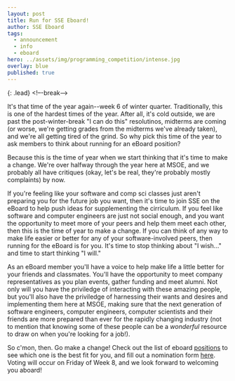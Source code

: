 ```yaml
---
layout: post
title: Run for SSE Eboard!
author: SSE Eboard
tags:
  - announcement
  - info
  - eboard
hero: ../assets/img/programming_competition/intense.jpg
overlay: blue
published: true
---
```


{: .lead}
<!–-break-–>

It's that time of the year again--week 6 of winter quarter. Traditionally, this is one of the hardest times of the year. After all, it's cold outside, we are past the post-winter-break "I can do this" resolutinos, midterms are coming (or worse, we're getting grades from the midterms we've already taken), and we're all getting tired of the grind. So why pick this time of the year to ask members to think about running for an eBoard position?

Because this is the time of year when we start thinking that it's time to make a change. We're over halfway through the year here at MSOE, and we probably all have critiques (okay, let's be real, they're probably mostly complaints) by now.

If you're feeling like your software and comp sci classes just aren't preparing you for the future job you want, then it's time to join SSE on the eBoard to help push ideas for supplementing the cirriculum. If you feel like software and computer engineers are just not social enough, and you want the opportunity to meet more of your peers and help them meet each other, then this is the time of year to make a change. If you can think of any way to make life easier or better for any of your software-involved peers, then running for the eBoard is for you. It's time to stop thinking about "I wish..." and time to start thinking "I will."

As an eBoard member you'll have a voice to help make life a little better for your friends and classmates. You'll have the opportunity to meet company representatives as you plan events, gather funding and meet alumni. Not only will you have the priviledge of interacting with these amazing people, but you'll also have the priviledge of harnessing their wants and desires and implementing them here at MSOE, making sure that the next generation of software engineers, computer engineers, computer scientists and their friends are more prepared than ever for the rapidly changing industry (not to mention that knowing some of these people can be a _wonderful_ resource to draw on when you're looking for a job!).

So c'mon, then. Go make a change! Check out the list of eboard [positions](https://docs.google.com/document/d/1I6Dp_j_MUemtdn4tNFSr97WLYEepgRQZpXjQGESEJ2s/edit?usp=sharing)  to see which one is the best fit for you, and fill out a nomination form [here](https://docs.google.com/forms/d/e/1FAIpQLSfJUSC8VcSIqd60WMREZ2iBdwcwgnFJsw3Fvliod9puc3mJig/viewform). Voting will occur on Friday of Week 8, and we look forward to welcoming you aboard!